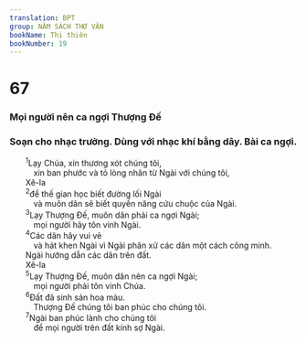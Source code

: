 ```yaml
---
translation: BPT
group: NĂM SÁCH THƠ VĂN
bookName: Thi thiên 
bookNumber: 19
---
```


<div class="title"><h1>67</h1><h3>Mọi người nên ca ngợi Thượng Đế</h3><h3>Soạn cho nhạc trưởng. Dùng với nhạc khí bằng dây. Bài ca ngợi.</h3></div>
<span class="verse thi_67_1">  <sup>1</sup>Lạy Chúa, xin thương xót chúng tôi,<br/>   xin ban phước và tỏ lòng nhân từ Ngài với chúng tôi, <br/>  Xê-la<br/></span>
<span class="verse thi_67_2">  <sup>2</sup>để thế gian học biết đường lối Ngài<br/>   và muôn dân sẽ biết quyền năng cứu chuộc của Ngài.<br/></span>
<span class="verse thi_67_3">  <sup>3</sup>Lạy Thượng Đế, muôn dân phải ca ngợi Ngài;<br/>   mọi người hãy tôn vinh Ngài.<br/></span>
<span class="verse thi_67_4">  <sup>4</sup>Các dân hãy vui vẻ<br/>   và hát khen Ngài vì Ngài phân xử các dân một cách công minh.<br/>  Ngài hướng dẫn các dân trên đất. <br/>  Xê-la<br/></span>
<span class="verse thi_67_5">  <sup>5</sup>Lạy Thượng Đế, muôn dân nên ca ngợi Ngài;<br/>   mọi người phải tôn vinh Chúa.<br/></span>
<span class="verse thi_67_6">  <sup>6</sup>Đất đã sinh sản hoa màu.<br/>   Thượng Đế chúng tôi ban phúc cho chúng tôi.<br/></span>
<span class="verse thi_67_7">  <sup>7</sup>Ngài ban phúc lành cho chúng tôi<br/>   để mọi người trên đất kính sợ Ngài.<br/></span>
